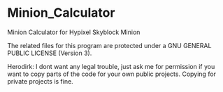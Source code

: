 # Minion_Calculator
Minion Calculator for Hypixel Skyblock Minion

The related files for this program are protected under a GNU GENERAL PUBLIC LICENSE (Version 3).

Herodirk: I dont want any legal trouble, just ask me for permission if you want to copy parts of the code for your own public projects. Copying for private projects is fine.
